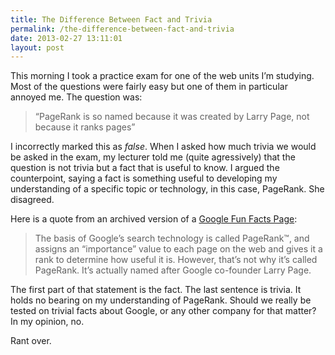```yaml
---
title: The Difference Between Fact and Trivia
permalink: /the-difference-between-fact-and-trivia
date: 2013-02-27 13:11:01
layout: post
---
```


This morning I took a practice exam for one of the web units I’m studying. Most of the questions were fairly easy but one of them in particular annoyed me. The question was:

> “PageRank is so named because it was created by Larry Page, not because it ranks pages”

I incorrectly marked this as _false_. When I asked how much trivia we would be asked in the exam, my lecturer told me (quite agressively) that the question is not trivia but a fact that is useful to know. I argued the counterpoint, saying a fact is something useful to developing my understanding of a specific topic or technology, in this case, PageRank. She disagreed. 

Here is a quote from an archived version of a [Google Fun Facts Page](http://web.archive.org/web/20090424093934/http://www.google.com/press/funfacts.html):

> The basis of Google’s search technology is called PageRank™, and assigns an “importance” value to each page on the web and gives it a rank to determine how useful it is. However, that’s not why it’s called PageRank. It’s actually named after Google co-founder Larry Page.

The first part of that statement is the fact. The last sentence is trivia. It holds no bearing on my understanding of PageRank. Should we really be tested on trivial facts about Google, or any other company for that matter? In my opinion, no. 

Rant over.